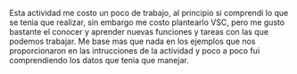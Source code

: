 Esta actividad me costo un poco de trabajo, al principio si comprendi lo que se tenia que realizar, sin embargo me costo plantearlo VSC, pero me gusto bastante el conocer y aprender nuevas funciones y
tareas con las que podemos trabajar. Me base mas que nada en los ejemplos que nos proporcionaron en las intrucciones de la actividad y poco a poco fui comprendiendo los datos que tenia que manejar.
